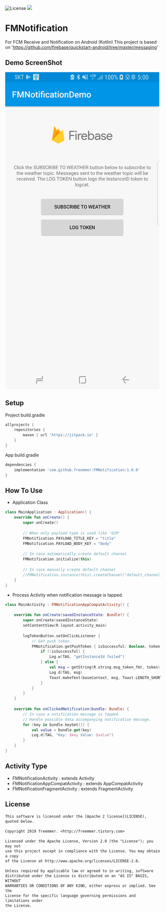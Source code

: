 ![License](https://img.shields.io/badge/License-Apache%202.0-blue.svg)
[![](https://jitpack.io/v/freemmer/FMNotification.svg)](https://jitpack.io/#freemmer/FMNotification)

# FMNotification
For FCM Receive and Notification on Android (Kotlin)
This project is based on 'https://github.com/firebase/quickstart-android/tree/master/messaging'

## Demo ScreenShot
![Screenshot](https://github.com/freemmer/FMNotification/blob/master/Screenshots/screenshots.gif)

## Setup
Project build.gradle
```Groovy
allprojects {
    repositories {
        maven { url 'https://jitpack.io' }
    }
}
```

App build.gradle
```Groovy
dependencies {
    implementation 'com.github.freemmer:FMNotification:1.0.0'
}
```

## How To Use

+ Application Class
```Kotlin
class MainApplication : Application() {
    override fun onCreate() {
        super.onCreate()

        // When only payload type is used like 'GCM'
        FMNotification.PAYLOAD_TITLE_KEY = "title"
        FMNotification.PAYLOAD_BODY_KEY = "body"

        // In case automatically create default channel
        FMNotification.initialize(this)
        
        // In case manually create default channel
        //FMNotification.instance(this).createChannel("default_channel_id", "Default Channel")
    }
}
```

+ Process Activity when notification message is tapped.
```Kotlin
class MainActivity : FMNotificationAppCompatActivity() {

    override fun onCreate(savedInstanceState: Bundle?) {
        super.onCreate(savedInstanceState)
        setContentView(R.layout.activity_main)

        logTokenButton.setOnClickListener {
            // Get push token
            FMNotification.getPushToken { isSuccessful: Boolean, token: String? ->
                if (!isSuccessful) {
                    Log.w(TAG, "getInstanceId failed")
                } else {
                    val msg = getString(R.string.msg_token_fmt, token)
                    Log.d(TAG, msg)
                    Toast.makeText(baseContext, msg, Toast.LENGTH_SHORT).show()
                }
            }
        }
    }

    override fun onClickedNotification(bundle: Bundle) {
        // In case a notification message is tapped.
        // Handle possible data accompanying notification message.
        for (key in bundle.keySet()) {
            val value = bundle.get(key)
            Log.d(TAG, "Key: $key Value: $value")
        }
    }
}
```

## Activity Type
+ FMNotificationActivity : extends Activity
+ FMNotificationAppCompatActivity : extends AppCompatActivity
+ FMNotificationFragmentActivity : extends FragmentActivity

## License
```code
This software is licensed under the [Apache 2 license](LICENSE), quoted below.

Copyright 2019 freemmer. <http://freemmer.tistory.com>

Licensed under the Apache License, Version 2.0 (the "License"); you may not
use this project except in compliance with the License. You may obtain a copy
of the License at http://www.apache.org/licenses/LICENSE-2.0.

Unless required by applicable law or agreed to in writing, software
distributed under the License is distributed on an "AS IS" BASIS, WITHOUT
WARRANTIES OR CONDITIONS OF ANY KIND, either express or implied. See the
License for the specific language governing permissions and limitations under
the License.
```
